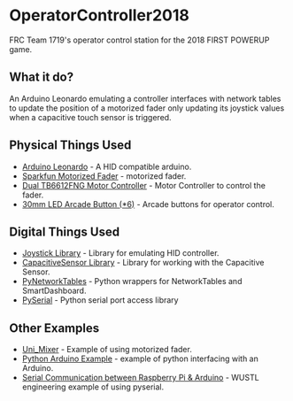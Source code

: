# OperatorController2018
FRC Team 1719's operator control station for the 2018 FIRST POWERUP game.

## What it do?
An Arduino Leonardo emulating a controller interfaces with network tables to update the position of a motorized fader only updating its joystick values when a capacitive touch sensor is triggered.

## Physical Things Used

* [Arduino Leonardo](https://store.arduino.cc/usa/arduino-leonardo-with-headers) - A HID compatible arduino.
* [Sparkfun Motorized Fader](https://www.sparkfun.com/products/10976) - motorized fader.
* [Dual TB6612FNG Motor Controller](https://www.sparkfun.com/products/14450) - Motor Controller to control the fader.
* [30mm LED Arcade Button (*6)](https://www.adafruit.com/product/474) - Arcade buttons for operator control.

## Digital Things Used
* [Joystick Library](https://github.com/MHeironimus/ArduinoJoystickLibrary) - Library for emulating HID controller.
* [CapacitiveSensor Library](https://github.com/PaulStoffregen/CapacitiveSensor) - Library for working with the Capacitive Sensor.
* [PyNetworkTables](https://github.com/robotpy/pynetworktables) - Python wrappers for NetworkTables and SmartDashboard.
* [PySerial](https://github.com/pyserial/pyserial) - Python serial port access library

## Other Examples
* [Uni_Mixer](https://github.com/beausilver/uni_mixer/) - Example of using motorized fader.
* [Python Arduino Example](https://github.com/headrotor/Python-Arduino-example/) - example of python interfacing with an Arduino.
* [Serial Communication between Raspberry Pi & Arduino](https://classes.engineering.wustl.edu/ese205/core/index.php?title=Serial_Communication_between_Raspberry_Pi_%26_Arduino) - WUSTL engineering example of using pyserial.